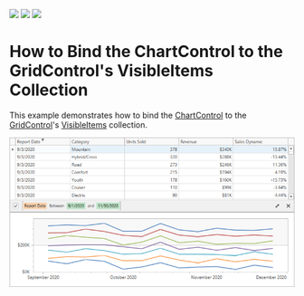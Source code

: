 <!-- default badges list -->
![](https://img.shields.io/endpoint?url=https://codecentral.devexpress.com/api/v1/VersionRange/386572222/21.1.3%2B)
[![](https://img.shields.io/badge/Open_in_DevExpress_Support_Center-FF7200?style=flat-square&logo=DevExpress&logoColor=white)](https://supportcenter.devexpress.com/ticket/details/T1014904)
[![](https://img.shields.io/badge/📖_How_to_use_DevExpress_Examples-e9f6fc?style=flat-square)](https://docs.devexpress.com/GeneralInformation/403183)
<!-- default badges end -->
# How to Bind the ChartControl to the GridControl's VisibleItems Collection

This example demonstrates how to bind the [ChartControl](https://docs.devexpress.com/WPF/DevExpress.Xpf.Charts.ChartControl) to the [GridControl](https://docs.devexpress.com/WPF/DevExpress.Xpf.Grid.GridControl)'s [VisibleItems](https://docs.devexpress.com/WPF/DevExpress.Xpf.Grid.DataControlBase.VisibleItems) collection.

![](/Images/WPF_GridControl_Bind_to_VisibleItems.png)
